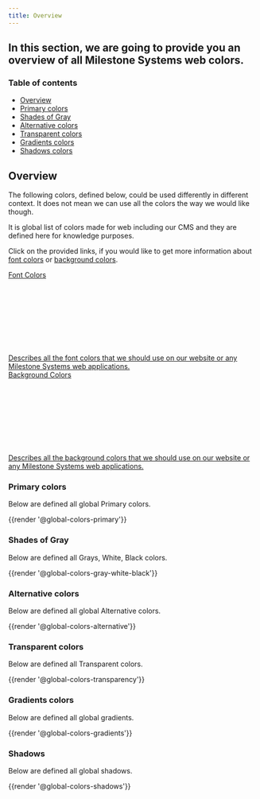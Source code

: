 ```yaml
---
title: Overview
---
```


## In this section, we are going to provide you an overview of all Milestone Systems web colors.

### Table of contents
<div class="row">    
    <div class="col-md-6">
      <ul class="document__unordered-list">
        <li class="document__unordered-list-item"><a class="msds-link" href="#overview">Overview</a></li>
        <li class="document__unordered-list-item"><a class="msds-link" href="#primary-colors">Primary colors</a></li>
        <li class="document__unordered-list-item"><a class="msds-link" href="#shades-of-gray">Shades of Gray</a></li>
        <li class="document__unordered-list-item"><a class="msds-link" href="#alternative-colors">Alternative colors</a></li>
        <li class="document__unordered-list-item"><a class="msds-link" href="#transparent-colors">Transparent colors</a></li>
        <li class="document__unordered-list-item"><a class="msds-link" href="#gradients-colors">Gradients colors</a></li>
        <li class="document__unordered-list-item"><a class="msds-link" href="#shadows">Shadows colors</a></li>              
      </ul>     
    </div>
</div>

## Overview 
The following colors, defined below, could be used differently in different context. It does not mean we can use all the colors the way we would like though. 

It is global list of colors made for web including our CMS and they are defined here for knowledge purposes. 

Click on the provided links, if you would like to get more information about <a href="">font colors</a> or <a href="">background colors</a>.
<div class="row card-row">
  <div class="col-12 col-md-4">
    <div class="msds-category-card ">
      <a class="msds-category-card__link" href="/docs/utilities/colors/font-colors">
        <div class="msds-category-card__header">
          <div class="msds-category-card__header-body">Font Colors</div>
          <div class="msds-category-card__header-icon-container">
            <svg class="msds-category-card__header-icon"><use href="/msds-spritemap.svg#right-arrow"/></svg>
          </div>
        </div>
        <div class="msds-category-card__content">
          <div class="msds-category-card__content-body">Describes all the font colors that we should use on our website or any Milestone Systems web applications.</div>
        </div>
      </a>
    </div>
  </div>
  <div class="col-12 col-md-4">
    <div class="msds-category-card ">
      <a class="msds-category-card__link" href="/docs/utilities/colors/background-colors">
        <div class="msds-category-card__header">
          <div class="msds-category-card__header-body">Background Colors</div>
          <div class="msds-category-card__header-icon-container">
            <svg class="msds-category-card__header-icon"><use href="/msds-spritemap.svg#right-arrow"/></svg>
          </div>
        </div>
        <div class="msds-category-card__content">
          <div class="msds-category-card__content-body">Describes all the background colors that we should use on our website or any Milestone Systems web applications.</div>
        </div>
      </a>
    </div>
  </div>
</div>

### Primary colors
Below are defined all global Primary colors.

<div class="element-preview">
  <div class="element-preview__inner">{{render '@global-colors-primary'}}</div>
</div>

### Shades of Gray
Below are defined all Grays, White, Black colors.

<div class="element-preview">
  <div class="element-preview__inner">{{render '@global-colors-gray-white-black'}}</div>
</div>

### Alternative colors
Below are defined all global Alternative colors.

<div class="element-preview">
  <div class="element-preview__inner">{{render '@global-colors-alternative'}}</div>
</div>

### Transparent colors
Below are defined all Transparent colors.

<div class="element-preview">
  <div class="element-preview__inner">{{render '@global-colors-transparency'}}</div>
</div>

### Gradients colors
Below are defined all global gradients.

<div class="element-preview">
  <div class="element-preview__inner">{{render '@global-colors-gradients'}}</div>
</div>

### Shadows
Below are defined all global shadows.

<div class="element-preview">
  <div class="element-preview__inner">{{render '@global-colors-shadows'}}</div>
</div>
